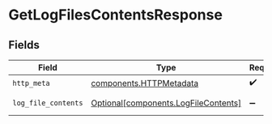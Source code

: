 # GetLogFilesContentsResponse


## Fields

| Field                                                                              | Type                                                                               | Required                                                                           | Description                                                                        |
| ---------------------------------------------------------------------------------- | ---------------------------------------------------------------------------------- | ---------------------------------------------------------------------------------- | ---------------------------------------------------------------------------------- |
| `http_meta`                                                                        | [components.HTTPMetadata](../../models/components/httpmetadata.md)                 | :heavy_check_mark:                                                                 | N/A                                                                                |
| `log_file_contents`                                                                | [Optional[components.LogFileContents]](../../models/components/logfilecontents.md) | :heavy_minus_sign:                                                                 | a list of any objects                                                              |